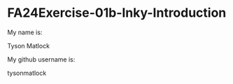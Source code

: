 # FA24Exercise-01b-Inky-Introduction

My name is:

Tyson Matlock

My github username is:

tysonmatlock
